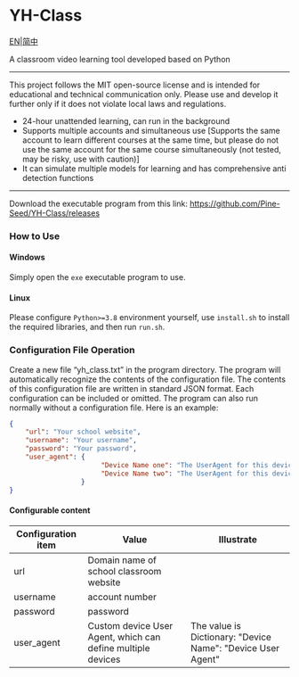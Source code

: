 # YH-Class

[EN](https://github.com/Pine-Seed/YH-Class/blob/main/README.md)|[简中](https://github.com/Pine-Seed/YH-Class/blob/main/README_zh.md)

A classroom video learning tool developed based on Python

------

This project follows the MIT open-source license and is intended for educational and technical communication only. Please use and develop it further only if it does not violate local laws and regulations.

- 24-hour unattended learning, can run in the background
- Supports multiple accounts and simultaneous use [Supports the same account to learn different courses at the same time, but please do not use the same account for the same course simultaneously (not tested, may be risky, use with caution)]
- It can simulate multiple models for learning and has comprehensive anti detection functions

------

Download the executable program from this link: https://github.com/Pine-Seed/YH-Class/releases

### How to Use

#### Windows

Simply open the `exe` executable program to use.

#### Linux

Please configure `Python>=3.8` environment yourself, use `install.sh` to install the required libraries, and then run `run.sh`.

### Configuration File Operation

Create a new file “yh_class.txt” in the program directory. The program will automatically recognize the contents of the configuration file. The contents of this configuration file are written in standard JSON format. Each configuration can be included or omitted. The program can also run normally without a configuration file. Here is an example:

```json
{
    "url": "Your school website",
    "username": "Your username",
    "password": "Your password",
    "user_agent": {
                       "Device Name one": "The UserAgent for this device",
                       "Device Name two": "The UserAgent for this device"
                  }
}
```

#### Configurable content

| Configuration item | Value                                                       | Illustrate                                                  |
| ------------------ | ----------------------------------------------------------- | ----------------------------------------------------------- |
| url                | Domain name of school classroom website                     |                                                             |
| username           | account number                                              |                                                             |
| password           | password                                                    |                                                             |
| user_agent         | Custom device User Agent, which can define multiple devices | The value is Dictionary: "Device Name": "Device User Agent" |
